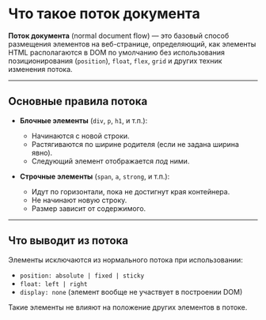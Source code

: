 # Что такое поток документа

**Поток документа** (normal document flow) — это базовый способ размещения элементов на веб-странице, определяющий, как элементы HTML располагаются в DOM по умолчанию без использования позиционирования (`position`), `float`, `flex`, `grid` и других техник изменения потока.

---

## Основные правила потока

- **Блочные элементы** (`div`, `p`, `h1`, и т.п.):

  - Начинаются с новой строки.
  - Растягиваются по ширине родителя (если не задана ширина явно).
  - Следующий элемент отображается _под_ ними.

- **Строчные элементы** (`span`, `a`, `strong`, и т.п.):
  - Идут по горизонтали, пока не достигнут края контейнера.
  - Не начинают новую строку.
  - Размер зависит от содержимого.

---

## Что выводит из потока

Элементы исключаются из нормального потока при использовании:

- `position: absolute | fixed | sticky`
- `float: left | right`
- `display: none` (элемент вообще не участвует в построении DOM)

Такие элементы не влияют на положение других элементов в потоке.
